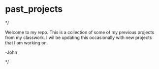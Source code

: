 # past_projects

*/

Welcome to my repo. This is a collection of some of my previous projects
from my classwork. I wil be updating this occasionally with new 
projects that I am working on.

-John

*/
